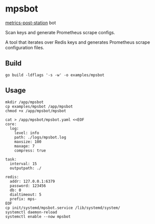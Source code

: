 # mpsbot

[metrics-post-station](https://github.com/atompi/metrics-post-station) bot

Scan keys and generate Prometheus scrape configs.

A tool that iterates over Redis keys and generates Prometheus scrape configuration files.

## Build

```
go build -ldflags '-s -w' -o examples/mpsbot
```

## Usage

```
mkdir /app/mpsbot
cp examples/mpsbot /app/mpsbot
chmod +x /app/mpsbot/mpsbot

cat > /app/mpsbot/mpsbot.yaml <<EOF
core:
  log:
    level: info
    path: ./logs/mpsbot.log
    maxsize: 100
    maxage: 7
    compress: true

task:
  interval: 15
  outputpath: ./

redis:
  addr: 127.0.0.1:6379
  password: 123456
  db: 0
  dialtimeout: 5
  prefix: mps-
EOF
cp init/systemd/mpsbot.service /lib/systemd/system/
systemctl daemon-reload
systemctl enable --now mpsbot
```
